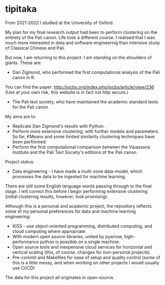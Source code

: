 # tipitaka

From 2021-2022 I studied at the University of Oxford.

My plan for my final research output had been to perform clustering on the entirety of the Pali canon.
Life took a different course. I realised that I was much more interested in data and software engineering than intensive study of Classical Chinese and Pali.

But now, I am returning to this project.
I am standing on the shoulders of giants. These are:
* Dan Zigmond, who performed the first computational analysis of the Pali canon in R.

You can find the paper:
http://jocbs.org/index.php/jocbs/article/view/236
(Use at your own risk, this website is in fact not http secure.)

* The Pali text society, who have maintained the academic standard texts for the Pali canon

My aims are to:
* Replicate Dan Zigmond's results with Python.
* Perform more extensive clustering, with further models and parameters. So far, KMeans and some limited similarity clustering techniques have been performed.
* Perform the first computational comparison between the Vipassana Institute and the Pali Text Society's editions of the Pali canon.


Project status:
* Data engineering - I have made a multi-zone data-model, which processes the data to be ingested for machine learning.


There are still some English language words passing through to the final stage. I will correct this before I begin performing extensive clustering (initial clustering results, however, look promising).


Although this is a personal and academic project, the repository reflects some of my personal preferences for data and machine learning engineering:
* KISS - use object-oriented programming, distributed computing, and cloud computing where appropriate.
* With modern open source libraries, united by pyarrow, high-performance python is possible on a single machine.
* Open source tools and inexpensive cloud services for horizontal and vertical scaling (this, of course, changes for non-personal projects).
* Pre-commit and Makefiles for ease of setup and quality control (some of this is a little messy, and when working on other projects I would usually use CI/CD)

The data for this project all originates in open-source.
